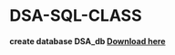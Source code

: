 # DSA-SQL-CLASS

#### create database DSA_db  [Download here](https://github.com/EMMA-max-bit/DSA-SQL-CLASS/blob/main/DSA%20SQL%20scripts.txt)


